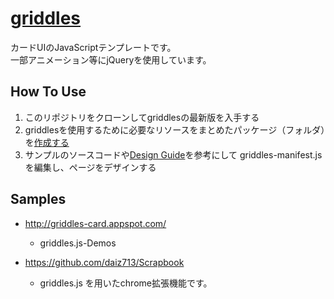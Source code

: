 [griddles](https://github.com/daiz713/griddles/wiki/_pages)
========

カードUIのJavaScriptテンプレートです。  
一部アニメーション等にjQueryを使用しています。

## How To Use
1. このリポジトリをクローンしてgriddlesの最新版を入手する
1. griddlesを使用するために必要なリソースをまとめたパッケージ（フォルダ）を[作成する](https://github.com/daiz713/griddles/wiki/create-a-new-package)
1. サンプルのソースコードや[Design Guide](https://github.com/daiz713/griddles/wiki/Design-Guide)を参考にして griddles-manifest.js を編集し、ページをデザインする

## Samples
                   
+ http://griddles-card.appspot.com/
    + griddles.js-Demos

+ https://github.com/daiz713/Scrapbook
    + griddles.js を用いたchrome拡張機能です。
